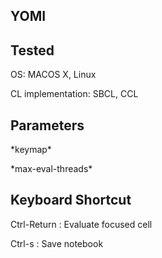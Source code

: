 ## YOMI

## Tested
OS: MACOS X, Linux

CL implementation: SBCL, CCL


## Parameters
\*keymap\*

\*max-eval-threads\*

## Keyboard Shortcut
Ctrl-Return : Evaluate focused cell

Ctrl-s : Save notebook



